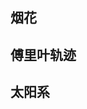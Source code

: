 ## 烟花
<preview path="../demo/canvas/part1/fireWork.vue"></preview>

## 傅里叶轨迹
<preview path="../demo/canvas/part1/fourierMove.vue"></preview>

## 太阳系
<preview path="../demo/canvas/part1/solarSystem.vue"></preview>